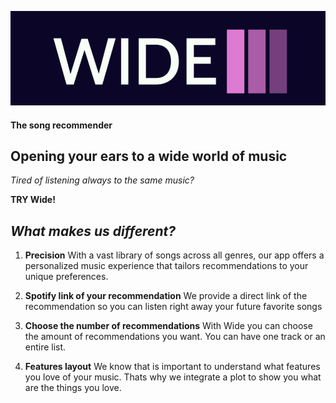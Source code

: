 ![Alt text](src/img/logo_back.png?raw=true "Title")

 #### The song recommender

## Opening your ears to a wide world of music

*Tired of listening always to the same music?*

**TRY Wide!**

## *What makes us different?*

1. **Precision**
With a vast library of songs across all genres, our app offers a personalized music experience that tailors recommendations to your unique preferences.

2. **Spotify link of your recommendation**
We provide a direct link of the recommendation so you can listen  right away your future favorite songs

3. **Choose the number of recommendations**
With Wide you can choose the amount of recommendations you want. You can have one track or an entire list.

4. **Features layout**
We know that is important to understand what features you love of your music. Thats why we integrate a plot to show you what are the things  you love.
